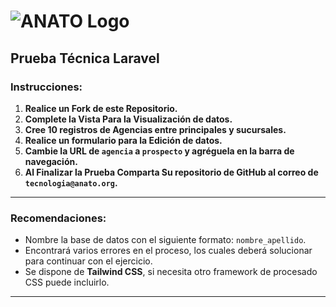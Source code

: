 # ![ANATO Logo](https://dev.anato.org/img/logo-anato-horizontal.png)

## Prueba Técnica Laravel

### Instrucciones:
1. **Realice un Fork de este Repositorio.**
2. **Complete la Vista Para la Visualización de datos.**
3. **Cree 10 registros de Agencias entre principales y sucursales.**
4. **Realice un formulario para la Edición de datos.**
5. **Cambie la URL de `agencia` a `prospecto` y agréguela en la barra de navegación.**
5. **Al Finalizar la Prueba Comparta Su repositorio de GitHub al correo de `tecnologia@anato.org`.**

---

### Recomendaciones:
- Nombre la base de datos con el siguiente formato: `nombre_apellido`.
- Encontrará varios errores en el proceso, los cuales deberá solucionar para continuar con el ejercicio.
- Se dispone de **Tailwind CSS**, si necesita otro framework de procesado CSS puede incluirlo.

---